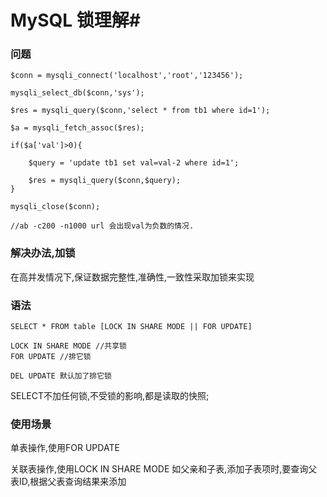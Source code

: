# MySQL 锁理解#

### 问题 ###

    $conn = mysqli_connect('localhost','root','123456');

	mysqli_select_db($conn,'sys');

	$res = mysqli_query($conn,'select * from tb1 where id=1');

	$a = mysqli_fetch_assoc($res);

	if($a['val']>0){

		$query = 'update tb1 set val=val-2 where id=1';

		$res = mysqli_query($conn,$query);
	}

	mysqli_close($conn);

    //ab -c200 -n1000 url 会出现val为负数的情况.


### 解决办法,加锁 ###

在高并发情况下,保证数据完整性,准确性,一致性采取加锁来实现

### 语法 ###

    SELECT * FROM table [LOCK IN SHARE MODE || FOR UPDATE]

    LOCK IN SHARE MODE //共享锁
    FOR UPDATE //排它锁

	DEL UPDATE 默认加了排它锁

SELECT不加任何锁,不受锁的影响,都是读取的快照;


### 使用场景 ###

单表操作,使用FOR UPDATE

关联表操作,使用LOCK IN SHARE MODE 如父亲和子表,添加子表项时,要查询父表ID,根据父表查询结果来添加